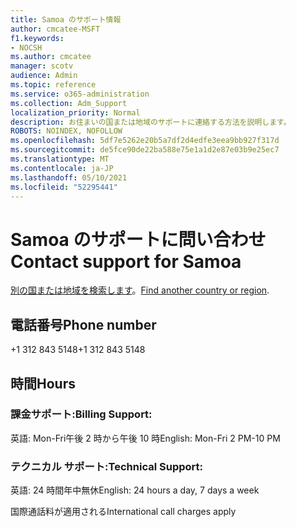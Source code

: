 ```yaml
---
title: Samoa のサポート情報
author: cmcatee-MSFT
f1.keywords:
- NOCSH
ms.author: cmcatee
manager: scotv
audience: Admin
ms.topic: reference
ms.service: o365-administration
ms.collection: Adm_Support
localization_priority: Normal
description: お住まいの国または地域のサポートに連絡する方法を説明します。
ROBOTS: NOINDEX, NOFOLLOW
ms.openlocfilehash: 5df7e5262e20b5a7df2d4edfe3eea9bb927f317d
ms.sourcegitcommit: de5fce90de22ba588e75e1a1d2e87e03b9e25ec7
ms.translationtype: MT
ms.contentlocale: ja-JP
ms.lasthandoff: 05/10/2021
ms.locfileid: "52295441"
---
```

# <a name="contact-support-for-samoa"></a><span data-ttu-id="444b3-103">Samoa のサポートに問い合わせ</span><span class="sxs-lookup"><span data-stu-id="444b3-103">Contact support for Samoa</span></span>

<span data-ttu-id="444b3-104">[別の国または地域を検索します](../../business-video/get-help-support.md)。</span><span class="sxs-lookup"><span data-stu-id="444b3-104">[Find another country or region](../../business-video/get-help-support.md).</span></span>

## <a name="phone-number"></a><span data-ttu-id="444b3-105">電話番号</span><span class="sxs-lookup"><span data-stu-id="444b3-105">Phone number</span></span>
<span data-ttu-id="444b3-106">+1 312 843 5148</span><span class="sxs-lookup"><span data-stu-id="444b3-106">+1 312 843 5148</span></span>

## <a name="hours"></a><span data-ttu-id="444b3-107">時間</span><span class="sxs-lookup"><span data-stu-id="444b3-107">Hours</span></span>
### <a name="billing-support"></a><span data-ttu-id="444b3-108">課金サポート:</span><span class="sxs-lookup"><span data-stu-id="444b3-108">Billing Support:</span></span>

<span data-ttu-id="444b3-109">英語: Mon-Fri午後 2 時から午後 10 時</span><span class="sxs-lookup"><span data-stu-id="444b3-109">English: Mon-Fri 2 PM-10 PM</span></span>

### <a name="technical-support"></a><span data-ttu-id="444b3-110">テクニカル サポート:</span><span class="sxs-lookup"><span data-stu-id="444b3-110">Technical Support:</span></span>

<span data-ttu-id="444b3-111">英語: 24 時間年中無休</span><span class="sxs-lookup"><span data-stu-id="444b3-111">English: 24 hours a day, 7 days a week</span></span>

<span data-ttu-id="444b3-112">国際通話料が適用される</span><span class="sxs-lookup"><span data-stu-id="444b3-112">International call charges apply</span></span>
